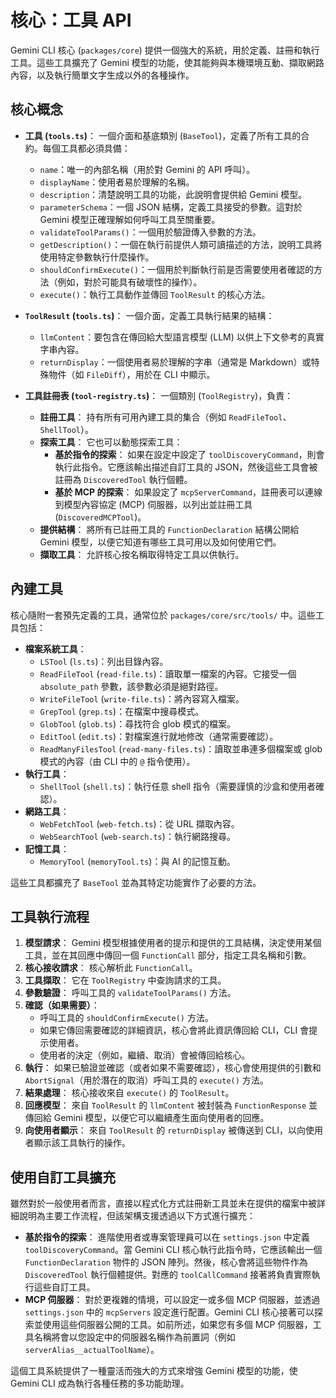 # 核心：工具 API

Gemini CLI 核心 (`packages/core`) 提供一個強大的系統，用於定義、註冊和執行工具。這些工具擴充了 Gemini 模型的功能，使其能夠與本機環境互動、擷取網路內容，以及執行簡單文字生成以外的各種操作。

## 核心概念

- **工具 (`tools.ts`)**： 一個介面和基底類別 (`BaseTool`)，定義了所有工具的合約。每個工具都必須具備：
  - `name`：唯一的內部名稱（用於對 Gemini 的 API 呼叫）。
  - `displayName`：使用者易於理解的名稱。
  - `description`：清楚說明工具的功能，此說明會提供給 Gemini 模型。
  - `parameterSchema`：一個 JSON 結構，定義工具接受的參數。這對於 Gemini 模型正確理解如何呼叫工具至關重要。
  - `validateToolParams()`：一個用於驗證傳入參數的方法。
  - `getDescription()`：一個在執行前提供人類可讀描述的方法，說明工具將使用特定參數執行什麼操作。
  - `shouldConfirmExecute()`：一個用於判斷執行前是否需要使用者確認的方法（例如，對於可能具有破壞性的操作）。
  - `execute()`：執行工具動作並傳回 `ToolResult` 的核心方法。

- **`ToolResult` (`tools.ts`)**： 一個介面，定義工具執行結果的結構：
  - `llmContent`：要包含在傳回給大型語言模型 (LLM) 以供上下文參考的真實字串內容。
  - `returnDisplay`：一個使用者易於理解的字串（通常是 Markdown）或特殊物件（如 `FileDiff`），用於在 CLI 中顯示。

- **工具註冊表 (`tool-registry.ts`)**： 一個類別 (`ToolRegistry`)，負責：
  - **註冊工具**： 持有所有可用內建工具的集合（例如 `ReadFileTool`、`ShellTool`）。
  - **探索工具**： 它也可以動態探索工具：
    - **基於指令的探索**： 如果在設定中設定了 `toolDiscoveryCommand`，則會執行此指令。它應該輸出描述自訂工具的 JSON，然後這些工具會被註冊為 `DiscoveredTool` 執行個體。
    - **基於 MCP 的探索**： 如果設定了 `mcpServerCommand`，註冊表可以連線到模型內容協定 (MCP) 伺服器，以列出並註冊工具 (`DiscoveredMCPTool`)。
  - **提供結構**： 將所有已註冊工具的 `FunctionDeclaration` 結構公開給 Gemini 模型，以便它知道有哪些工具可用以及如何使用它們。
  - **擷取工具**： 允許核心按名稱取得特定工具以供執行。

## 內建工具

核心隨附一套預先定義的工具，通常位於 `packages/core/src/tools/` 中。這些工具包括：

- **檔案系統工具**：
  - `LSTool` (`ls.ts`)：列出目錄內容。
  - `ReadFileTool` (`read-file.ts`)：讀取單一檔案的內容。它接受一個 `absolute_path` 參數，該參數必須是絕對路徑。
  - `WriteFileTool` (`write-file.ts`)：將內容寫入檔案。
  - `GrepTool` (`grep.ts`)：在檔案中搜尋模式。
  - `GlobTool` (`glob.ts`)：尋找符合 glob 模式的檔案。
  - `EditTool` (`edit.ts`)：對檔案進行就地修改（通常需要確認）。
  - `ReadManyFilesTool` (`read-many-files.ts`)：讀取並串連多個檔案或 glob 模式的內容（由 CLI 中的 `@` 指令使用）。
- **執行工具**：
  - `ShellTool` (`shell.ts`)：執行任意 shell 指令（需要謹慎的沙盒和使用者確認）。
- **網路工具**：
  - `WebFetchTool` (`web-fetch.ts`)：從 URL 擷取內容。
  - `WebSearchTool` (`web-search.ts`)：執行網路搜尋。
- **記憶工具**：
  - `MemoryTool` (`memoryTool.ts`)：與 AI 的記憶互動。

這些工具都擴充了 `BaseTool` 並為其特定功能實作了必要的方法。

## 工具執行流程

1.  **模型請求**： Gemini 模型根據使用者的提示和提供的工具結構，決定使用某個工具，並在其回應中傳回一個 `FunctionCall` 部分，指定工具名稱和引數。
2.  **核心接收請求**： 核心解析此 `FunctionCall`。
3.  **工具擷取**： 它在 `ToolRegistry` 中查詢請求的工具。
4.  **參數驗證**： 呼叫工具的 `validateToolParams()` 方法。
5.  **確認（如果需要）**：
    - 呼叫工具的 `shouldConfirmExecute()` 方法。
    - 如果它傳回需要確認的詳細資訊，核心會將此資訊傳回給 CLI，CLI 會提示使用者。
    - 使用者的決定（例如，繼續、取消）會被傳回給核心。
6.  **執行**： 如果已驗證並確認（或者如果不需要確認），核心會使用提供的引數和 `AbortSignal`（用於潛在的取消）呼叫工具的 `execute()` 方法。
7.  **結果處理**： 核心接收來自 `execute()` 的 `ToolResult`。
8.  **回應模型**： 來自 `ToolResult` 的 `llmContent` 被封裝為 `FunctionResponse` 並傳回給 Gemini 模型，以便它可以繼續產生面向使用者的回應。
9.  **向使用者顯示**： 來自 `ToolResult` 的 `returnDisplay` 被傳送到 CLI，以向使用者顯示該工具執行的操作。

## 使用自訂工具擴充

雖然對於一般使用者而言，直接以程式化方式註冊新工具並未在提供的檔案中被詳細說明為主要工作流程，但該架構支援透過以下方式進行擴充：

- **基於指令的探索**： 進階使用者或專案管理員可以在 `settings.json` 中定義 `toolDiscoveryCommand`。當 Gemini CLI 核心執行此指令時，它應該輸出一個 `FunctionDeclaration` 物件的 JSON 陣列。然後，核心會將這些物件作為 `DiscoveredTool` 執行個體提供。對應的 `toolCallCommand` 接著將負責實際執行這些自訂工具。
- **MCP 伺服器**： 對於更複雜的情境，可以設定一或多個 MCP 伺服器，並透過 `settings.json` 中的 `mcpServers` 設定進行配置。Gemini CLI 核心接著可以探索並使用這些伺服器公開的工具。如前所述，如果您有多個 MCP 伺服器，工具名稱將會以您設定中的伺服器名稱作為前置詞（例如 `serverAlias__actualToolName`）。

這個工具系統提供了一種靈活而強大的方式來增強 Gemini 模型的功能，使 Gemini CLI 成為執行各種任務的多功能助理。